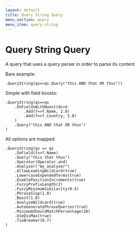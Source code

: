 ```yaml
---
layout: default
title: Query String Query
menu_section: query
menu_item: query-string
---
```



# Query String Query

A query that uses a query parser in order to parse its content

Bare example:

	.QueryString(qs=>qs.Query("this AND that OR thus"))

Simple with field boosts:

	.QueryString(qs=>qs
		.OnFieldsWithBoost(d=>d
			.Add(f=>f.Name, 2.0)
			.Add(f=>f.Country, 5.0)
		)
		.Query("this AND that OR thus")
	)


All options are mapped:

	.QueryString(qs => qs
		.OnField(f=>f.Name)
		.Query("this that thus")
		.Operator(Operator.and)
		.Analyzer("my_analyzer")
		.AllowLeadingWildcard(true)
		.LowercaseExpendedTerms(true)
		.EnablePositionIncrements(true)
		.FuzzyPrefixLength(2)
		.FuzzyMinimumSimilarity(0.5)
		.PhraseSlop(1.0)
		.Boost(1.0)
		.AnalyzeWildcard(true)
		.AutoGeneratePhraseQueries(true)
		.MinimumShouldMatchPercentage(20)
		.UseDisMax(true)
		.TieBreaker(0.7)
	)